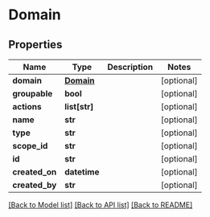 # Domain

## Properties
Name | Type | Description | Notes
------------ | ------------- | ------------- | -------------
**domain** | [**Domain**](Domain.md) |  | [optional] 
**groupable** | **bool** |  | [optional] 
**actions** | **list[str]** |  | [optional] 
**name** | **str** |  | [optional] 
**type** | **str** |  | [optional] 
**scope_id** | **str** |  | [optional] 
**id** | **str** |  | [optional] 
**created_on** | **datetime** |  | [optional] 
**created_by** | **str** |  | [optional] 

[[Back to Model list]](../README.md#documentation-for-models) [[Back to API list]](../README.md#documentation-for-api-endpoints) [[Back to README]](../README.md)


